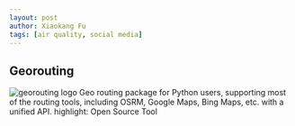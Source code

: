 ```yaml
---
layout: post
author: Xiaokang Fu
tags: [air quality, social media]
---
```



## Georouting

<img src="https://wybert.github.io/georouting/img/georouting.png" alt="georouting logo"> Geo routing package for Python users, supporting most of the routing tools, including OSRM, Google Maps, Bing Maps, etc. with a unified API.
highlight: Open Source Tool